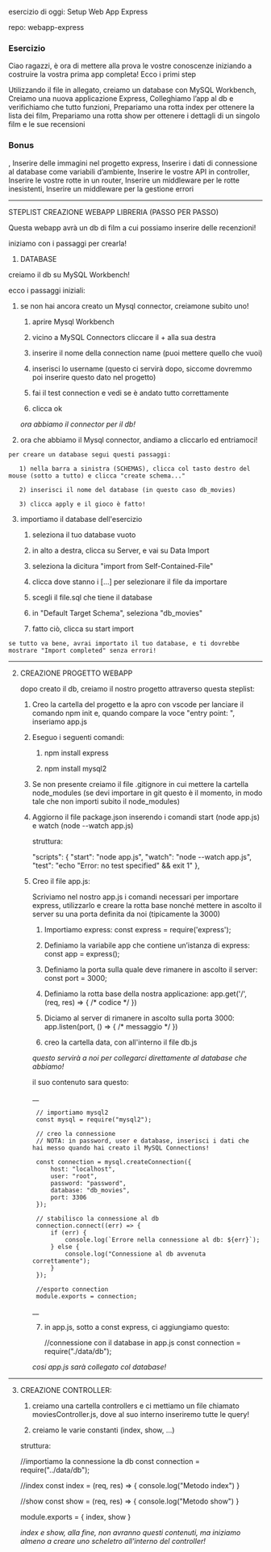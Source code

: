  esercizio di oggi: Setup Web App Express
 
 repo: webapp-express
 
 ### Esercizio
 
 Ciao ragazzi, è ora di mettere alla prova le vostre conoscenze iniziando a costruire la vostra prima app completa! Ecco i primi step
 
 
Utilizzando il file in allegato, creiamo un database con MySQL Workbench,
Creiamo una nuova applicazione Express,
Colleghiamo l’app al db e verifichiamo che tutto funzioni,
Prepariamo una rotta index per ottenere la lista dei film,
Prepariamo una rotta show per ottenere i dettagli di un singolo film e le sue recensioni

### Bonus

,
Inserire delle immagini nel progetto express,
Inserire i dati di connessione al database come variabili d’ambiente,
Inserire le vostre API in controller,
Inserire le vostre rotte in un router,
Inserire un middleware per le rotte inesistenti,
Inserire un middleware per la gestione errori

___________________________________________________________


STEPLIST CREAZIONE WEBAPP LIBRERIA (PASSO PER PASSO)

Questa webapp avrà un db di film a cui possiamo inserire delle recenzioni!

iniziamo con i passaggi per crearla!

1) DATABASE

creiamo il db su MySQL Workbench!

   ecco i passaggi iniziali:

   1) se non hai ancora creato un Mysql connector, creiamone subito uno!

      1) aprire Mysql Workbench 

      2) vicino a MySQL Connectors cliccare il + alla sua destra

      3) inserire il nome della connection name (puoi mettere quello che vuoi)

      4) inserisci lo username (questo ci servirà dopo, siccome dovremmo poi inserire questo dato nel progetto)

      5) fai il test connection e vedi se è andato tutto correttamente

      6) clicca ok

      *ora abbiamo il connector per il db!*

   2) ora che abbiamo il Mysql connector, andiamo a cliccarlo ed entriamoci!

    per creare un database segui questi passaggi:

       1) nella barra a sinistra (SCHEMAS), clicca col tasto destro del mouse (sotto a tutto) e clicca "create schema..."

       2) inserisci il nome del database (in questo caso db_movies)

       3) clicca apply e il gioco è fatto!

   3) importiamo il database dell'esercizio

       1) seleziona il tuo database vuoto

       2) in alto a destra, clicca su Server, e vai su Data Import

       3) seleziona la dicitura "import from Self-Contained-File"

       4) clicca dove stanno i [...] per selezionare il file da importare

       5) scegli il file.sql che tiene il database

       6) in "Default Target Schema", seleziona "db_movies" 

       7) fatto ciò, clicca su start import

    se tutto va bene, avrai importato il tuo database, e ti dovrebbe mostrare "Import completed" senza errori!

__________________________________________________________

2) CREAZIONE PROGETTO WEBAPP

    dopo creato il db, creiamo il nostro progetto attraverso questa steplist:

    1) Creo la cartella del progetto e la apro con vscode per lanciare il comando npm init e, quando compare la voce "entry point: ", inseriamo app.js

    2) Eseguo i seguenti comandi:
     
       1) npm install express
       
       2) npm install mysql2 

    3) Se non presente creiamo il file .gitignore in cui mettere la cartella node_modules (se devi importare in git questo è il momento, in modo tale che non importi subito il node_modules)

    4) Aggiorno il file package.json inserendo i comandi start (node app.js) e watch (node --watch app.js)

        struttura:

        "scripts": {
        "start": "node app.js",
        "watch": "node --watch app.js",
        "test": "echo \"Error: no test specified\" && exit 1"
        },

    5) Creo il file app.js:

        Scriviamo nel nostro app.js i comandi necessari per importare express, utilizzarlo e creare la rotta base nonché mettere in ascolto il server su una porta definita da noi (tipicamente la 3000)

        1) Importiamo express:
            const express = require('express');

        2) Definiamo la variabile app che contiene un’istanza di express:
            const app = express();

        3) Definiamo la porta sulla quale deve rimanere in ascolto il server:
            const port = 3000;

        4) Definiamo la rotta base della nostra applicazione:
            app.get('/', (req, res) => { /* codice */ })

        5) Diciamo al server di rimanere in ascolto sulla porta 3000:
            app.listen(port, () => { /* messaggio */ })
        
        6) creo la cartella data, con all'interno il file db.js

        *questo servirà a noi per collegarci direttamente al database che abbiamo!*

        il suo contenuto sara questo:

        __

            // importiamo mysql2
            const mysql = require("mysql2");

            // creo la connessione 
            // NOTA: in password, user e database, inserisci i dati che hai messo quando hai creato il MySQL Connections!

            const connection = mysql.createConnection({
                host: "localhost",
                user: "root",
                password: "password", 
                database: "db_movies",
                port: 3306
            });

            // stabilisco la connessione al db
            connection.connect((err) => {
                if (err) {
                    console.log(`Errore nella connessione al db: ${err}`);
                } else {
                    console.log("Connessione al db avvenuta correttamente");
                }
            });

            //esporto connection
            module.exports = connection;

        __

        7) in app.js, sotto a const express, ci aggiungiamo questo:

            //connessione con il database in app.js
            const connection = require("./data/db");

        *cosi app.js sarà collegato col database!*
   

__________________________________________________________

3) CREAZIONE CONTROLLER:

     1) creiamo una cartella controllers e ci mettiamo un file chiamato moviesController.js, dove al suo interno inseriremo tutte le query!

    2) creiamo le varie constanti (index, show, ...)

      struttura:

      //importiamo la connessione la db
      const connection = require("../data/db");

      //index
      const index = (req, res) => {
          console.log("Metodo index")
      }

      //show
      const show = (req, res) => {
          console.log("Metodo show")
      }

      module.exports = {
          index,
          show
      }  

      *index e show, alla fine, non avranno questi contenuti, ma iniziamo almeno a creare uno scheletro all'interno del controller!*
